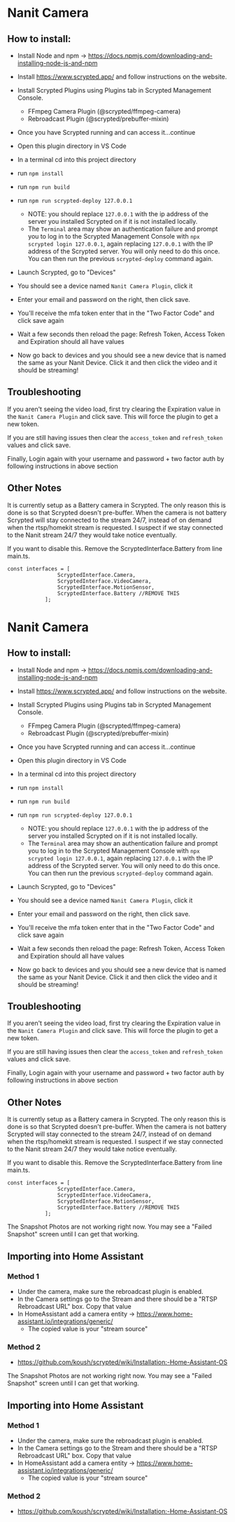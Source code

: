 
# Nanit Camera
## How to install:
- Install Node and npm -> https://docs.npmjs.com/downloading-and-installing-node-js-and-npm  
- Install https://www.scrypted.app/ and follow instructions on the website.  
- Install Scrypted Plugins using Plugins tab in Scrypted Management Console.
    - FFmpeg Camera Plugin (@scrypted/ffmpeg-camera) 
    - Rebroadcast Plugin (@scrypted/prebuffer-mixin)
- Once you have Scrypted running and can access it...continue  

- Open this plugin directory in VS Code  
- In a terminal cd into this project directory  
- run `npm install` 
- run `npm run build` 
- run `npm run scrypted-deploy 127.0.0.1` 
  - NOTE: you should replace `127.0.0.1` with the ip address of the server you installed Scrypted on if it is not installed locally.
  - The  `Terminal` area may show an authentication failure and prompt you to log in to the Scrypted Management Console with `npx scrypted login 127.0.0.1`, again replacing `127.0.0.1` with the IP address of the Scrypted server. You will only need to do this once. You can then run the previous `scrypted-deploy` command again.
  
- Launch Scrypted, go to "Devices"  
- You should see a device named `Nanit Camera Plugin`, click it  
- Enter your email and password on the right, then click save.   
- You'll receive the mfa token enter that in the "Two Factor Code" and click save again  
- Wait a few seconds then reload the page: Refresh Token, Access Token and Expiration should all have values  
- Now go back to devices and you should see a new device that is named the same as your Nanit Device. Click it and then click the video and it should be streaming!  


## Troubleshooting

If you aren't seeing the video load, first try clearing the Expiration value in the `Nanit Camera Plugin` and click save. This will force the plugin to get a new token.  

If you are still having issues then clear the `access_token` and `refresh_token` values and click save. 

Finally, Login again with your username and password + two factor auth by following instructions in above section

## Other Notes
It is currently setup as a Battery camera in Scrypted. The only reason this is done is so that Scrypted doesn't pre-buffer. When the camera is not battery Scrypted will stay connected to the stream 24/7, instead of on demand when the rtsp/homekit stream is requested. I suspect if we stay connected to the Nanit stream 24/7 they would take notice eventually.   

If you want to disable this. Remove the ScryptedInterface.Battery from line main.ts.  
```
const interfaces = [
                ScryptedInterface.Camera,
                ScryptedInterface.VideoCamera,
                ScryptedInterface.MotionSensor,
                ScryptedInterface.Battery //REMOVE THIS
            ];
 ```

# Nanit Camera
## How to install:
- Install Node and npm -> https://docs.npmjs.com/downloading-and-installing-node-js-and-npm  
- Install https://www.scrypted.app/ and follow instructions on the website.  
- Install Scrypted Plugins using Plugins tab in Scrypted Management Console.
    - FFmpeg Camera Plugin (@scrypted/ffmpeg-camera) 
    - Rebroadcast Plugin (@scrypted/prebuffer-mixin)
- Once you have Scrypted running and can access it...continue  

- Open this plugin directory in VS Code  
- In a terminal cd into this project directory  
- run `npm install` 
- run `npm run build` 
- run `npm run scrypted-deploy 127.0.0.1` 
  - NOTE: you should replace `127.0.0.1` with the ip address of the server you installed Scrypted on if it is not installed locally.
  - The  `Terminal` area may show an authentication failure and prompt you to log in to the Scrypted Management Console with `npx scrypted login 127.0.0.1`, again replacing `127.0.0.1` with the IP address of the Scrypted server. You will only need to do this once. You can then run the previous `scrypted-deploy` command again.
  
- Launch Scrypted, go to "Devices"  
- You should see a device named `Nanit Camera Plugin`, click it  
- Enter your email and password on the right, then click save.   
- You'll receive the mfa token enter that in the "Two Factor Code" and click save again  
- Wait a few seconds then reload the page: Refresh Token, Access Token and Expiration should all have values  
- Now go back to devices and you should see a new device that is named the same as your Nanit Device. Click it and then click the video and it should be streaming!  


## Troubleshooting

If you aren't seeing the video load, first try clearing the Expiration value in the `Nanit Camera Plugin` and click save. This will force the plugin to get a new token.  

If you are still having issues then clear the `access_token` and `refresh_token` values and click save. 

Finally, Login again with your username and password + two factor auth by following instructions in above section

## Other Notes
It is currently setup as a Battery camera in Scrypted. The only reason this is done is so that Scrypted doesn't pre-buffer. When the camera is not battery Scrypted will stay connected to the stream 24/7, instead of on demand when the rtsp/homekit stream is requested. I suspect if we stay connected to the Nanit stream 24/7 they would take notice eventually.   

If you want to disable this. Remove the ScryptedInterface.Battery from line main.ts.  
```
const interfaces = [
                ScryptedInterface.Camera,
                ScryptedInterface.VideoCamera,
                ScryptedInterface.MotionSensor,
                ScryptedInterface.Battery //REMOVE THIS
            ];
 ```

 The Snapshot Photos are not working right now. You may see a "Failed Snapshot" screen until I can get that working. 
 

## Importing into Home Assistant
### Method 1
- Under the camera, make sure the rebroadcast plugin is enabled. 
- In the Camera settings go to the Stream and there should be a "RTSP Rebroadcast URL" box. Copy that value
- In HomeAssistant add a camera entity -> https://www.home-assistant.io/integrations/generic/ 
  - The copied value is your "stream source"
  
### Method 2
- https://github.com/koush/scrypted/wiki/Installation:-Home-Assistant-OS

 The Snapshot Photos are not working right now. You may see a "Failed Snapshot" screen until I can get that working. 
 

## Importing into Home Assistant
### Method 1
- Under the camera, make sure the rebroadcast plugin is enabled. 
- In the Camera settings go to the Stream and there should be a "RTSP Rebroadcast URL" box. Copy that value
- In HomeAssistant add a camera entity -> https://www.home-assistant.io/integrations/generic/ 
  - The copied value is your "stream source"
  
### Method 2
- https://github.com/koush/scrypted/wiki/Installation:-Home-Assistant-OS
